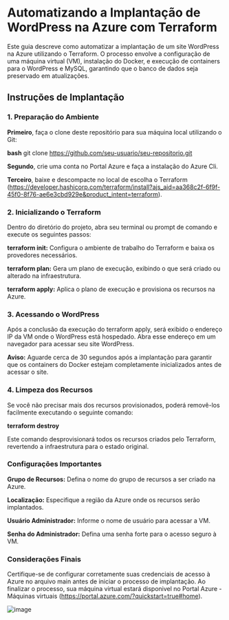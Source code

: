# Automatizando a Implantação de WordPress na Azure com Terraform

Este guia descreve como automatizar a implantação de um site WordPress na Azure utilizando o Terraform. O processo envolve a configuração de uma máquina virtual (VM), instalação do Docker, e execução de containers para o WordPress e MySQL, garantindo que o banco de dados seja preservado em atualizações.

## Instruções de Implantação

### 1. Preparação do Ambiente
**Primeiro**, faça o clone deste repositório para sua máquina local utilizando o Git:

**bash**
git clone https://github.com/seu-usuario/seu-repositorio.git

**Segundo**, crie uma conta no Portal Azure e faça a instalação do Azure Cli.

**Terceiro**, baixe e descompacte no local de escolha o Terraform (https://developer.hashicorp.com/terraform/install?ajs_aid=aa368c2f-6f9f-45f0-8f76-ae6e3cbd929e&product_intent=terraform).

### 2. Inicializando o Terraform
Dentro do diretório do projeto, abra seu terminal ou prompt de comando e execute os seguintes passos:

**terraform init:** Configura o ambiente de trabalho do Terraform e baixa os provedores necessários.

**terraform plan:** Gera um plano de execução, exibindo o que será criado ou alterado na infraestrutura.

**terraform apply:** Aplica o plano de execução e provisiona os recursos na Azure.

### 3. Acessando o WordPress
Após a conclusão da execução do terraform apply, será exibido o endereço IP da VM onde o WordPress está hospedado. Abra esse endereço em um navegador para acessar seu site WordPress.

**Aviso:** Aguarde cerca de 30 segundos após a implantação para garantir que os containers do Docker estejam completamente inicializados antes de acessar o site.

### 4. Limpeza dos Recursos
Se você não precisar mais dos recursos provisionados, poderá removê-los facilmente executando o seguinte comando:

**terraform destroy**

Este comando desprovisionará todos os recursos criados pelo Terraform, revertendo a infraestrutura para o estado original.

### Configurações Importantes
**Grupo de Recursos:** Defina o nome do grupo de recursos a ser criado na Azure.

**Localização:** Especifique a região da Azure onde os recursos serão implantados.

**Usuário Administrador:** Informe o nome de usuário para acessar a VM.

**Senha do Administrador:** Defina uma senha forte para o acesso seguro à VM.

### Considerações Finais
Certifique-se de configurar corretamente suas credenciais de acesso à Azure no arquivo main antes de iniciar o processo de implantação.
Ao finalizar o processo, sua máquina virtual estará disponivel no Portal Azure - Máquinas virtuais (https://portal.azure.com/?quickstart=true#home).

![image](https://github.com/user-attachments/assets/67f2aa7e-2b73-4611-830f-d49bf7c1f1a4)

 
